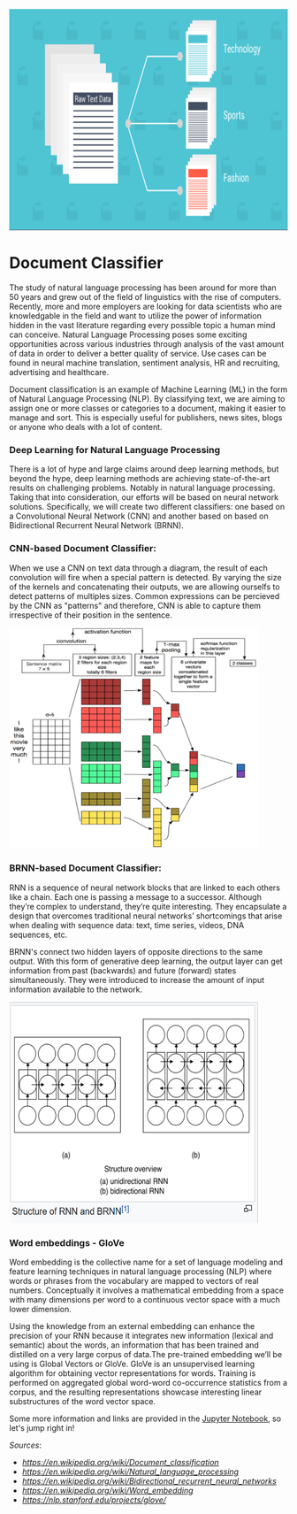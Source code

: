 <img src="Screenshots/doc_class_README.png" width='900' height='400'/>

# Document Classifier

The study of natural language processing has been around for more than 50 years and grew out of the field of linguistics with the rise of computers. Recently, more and more employers are looking for data scientists who are knowledgable in the field and want to utilize the power of information hidden in the vast literature regarding every possible topic a human mind can conceive. Natural Language Processing poses some exciting opportunities across various industries through analysis of the vast amount of data in order to deliver a better quality of service. Use cases can be found in neural machine translation, sentiment analysis, HR and recruiting, advertising and healthcare.

Document classification is an example of Machine Learning (ML) in the form of Natural Language Processing (NLP). By classifying text, we are aiming to assign one or more classes or categories to a document, making it easier to manage and sort. This is especially useful for publishers, news sites, blogs or anyone who deals with a lot of content.  

### Deep Learning for Natural Language Processing

There is a lot of hype and large claims around deep learning methods, but beyond the hype, deep learning methods are achieving state-of-the-art results on challenging problems. Notably in natural language processing. Taking that into consideration, our efforts will be based on neural network solutions. Specifically, we will create two different classifiers: one based on a Convolutional Neural Network (CNN) and another based on based on Bidirectional Recurrent Neural Network (BRNN).

### CNN-based Document Classifier:

When we use a CNN on text data through a diagram, the result of each convolution will fire when a special pattern is detected. By varying the size of the kernels and concatenating their outputs, we are allowing ourselfs to detect patterns of multiples sizes. Common expressions can be percieved by the CNN as "patterns" and therefore, CNN is able to capture them irrespective of their position in the sentence.

<img src="Screenshots/cnn_expl.png" width='450' height='400'/>

### BRNN-based Document Classifier:

RNN is a sequence of neural network blocks that are linked to each others like a chain. Each one is passing a message to a successor. Although they’re complex to understand, they’re quite interesting. They encapsulate a design that overcomes traditional neural networks’ shortcomings that arise when dealing with sequence data: text, time series, videos, DNA sequences, etc.

BRNN's connect two hidden layers of opposite directions to the same output. With this form of generative deep learning, the output layer can get information from past (backwards) and future (forward) states simultaneously. They were introduced to increase the amount of input information available to the network.

<img src="Screenshots/brnn_expl.png" width='450' height='400'/>

### Word embeddings - GloVe

Word embedding is the collective name for a set of language modeling and feature learning techniques in natural language processing (NLP) where words or phrases from the vocabulary are mapped to vectors of real numbers. Conceptually it involves a mathematical embedding from a space with many dimensions per word to a continuous vector space with a much lower dimension. 

Using the knowledge from an external embedding can enhance the precision of your RNN because it integrates new information (lexical and semantic) about the words, an information that has been trained and distilled on a very large corpus of data.The pre-trained embedding we’ll be using is Global Vectors or GloVe. GloVe is an unsupervised learning algorithm for obtaining vector representations for words. Training is performed on aggregated global word-word co-occurrence statistics from a corpus, and the resulting representations showcase interesting linear substructures of the word vector space. 

Some more information and links are provided in the [Jupyter Notebook](), so let's jump right in!



*Sources*: 
- *https://en.wikipedia.org/wiki/Document_classification* 
- *https://en.wikipedia.org/wiki/Natural_language_processing*
- *https://en.wikipedia.org/wiki/Bidirectional_recurrent_neural_networks*
- *https://en.wikipedia.org/wiki/Word_embedding*
- *https://nlp.stanford.edu/projects/glove/*

